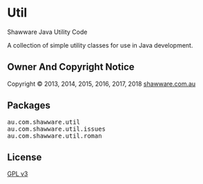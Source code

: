 Util
====

Shawware Java Utility Code

A collection of simple utility classes for use in Java development.

Owner And Copyright Notice
--------------------------

Copyright &copy; 2013, 2014, 2015, 2016, 2017, 2018 <a href="http://www.shawware.com.au/"
	  title="shawware | software and services you can count on">shawware.com.au</a>

Packages
--------

<pre>
au.com.shawware.util
au.com.shawware.util.issues
au.com.shawware.util.roman
</pre>

License
-------

<a href="http://www.gnu.org/copyleft/gpl.html">GPL v3</a>

